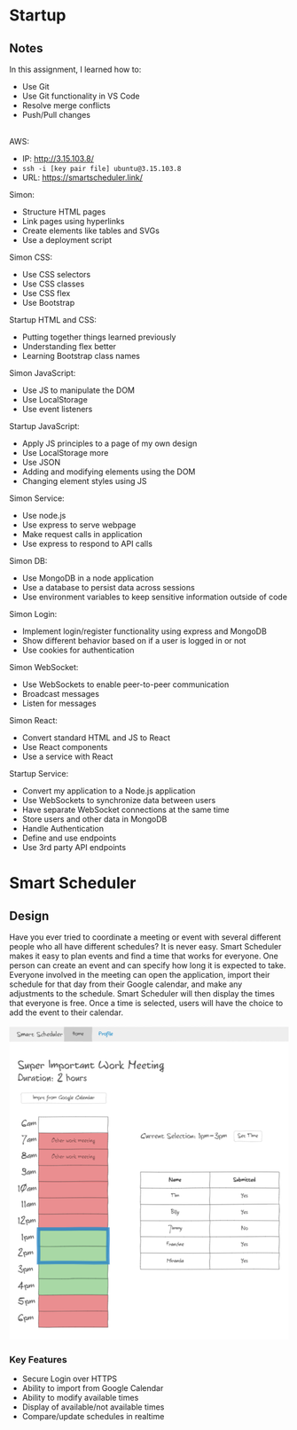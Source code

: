 # Startup
## Notes
In this assignment, I learned how to:
- Use Git
- Use Git functionality in VS Code
- Resolve merge conflicts
- Push/Pull changes <br><br>

AWS:
- IP: http://3.15.103.8/
- `ssh -i [key pair file] ubuntu@3.15.103.8`
- URL: https://smartscheduler.link/ <br>

Simon:
- Structure HTML pages
- Link pages using hyperlinks
- Create elements like tables and SVGs
- Use a deployment script

Simon CSS:
- Use CSS selectors
- Use CSS classes
- Use CSS flex
- Use Bootstrap

Startup HTML and CSS:
- Putting together things learned previously
- Understanding flex better
- Learning Bootstrap class names

Simon JavaScript:
- Use JS to manipulate the DOM
- Use LocalStorage
- Use event listeners

Startup JavaScript:
- Apply JS principles to a page of my own design
- Use LocalStorage more
- Use JSON
- Adding and modifying elements using the DOM
- Changing element styles using JS

Simon Service:
- Use node.js
- Use express to serve webpage
- Make request calls in application
- Use express to respond to API calls

Simon DB:
- Use MongoDB in a node application
- Use a database to persist data across sessions
- Use environment variables to keep sensitive information outside of code

Simon Login:
- Implement login/register functionality using express and MongoDB
- Show different behavior based on if a user is logged in or not
- Use cookies for authentication

Simon WebSocket:
- Use WebSockets to enable peer-to-peer communication
- Broadcast messages
- Listen for messages

Simon React:
 - Convert standard HTML and JS to React
 - Use React components
 - Use a service with React

 Startup Service:
 - Convert my application to a Node.js application
 - Use WebSockets to synchronize data between users
 - Have separate WebSocket connections at the same time
 - Store users and other data in MongoDB
 - Handle Authentication
 - Define and use endpoints
 - Use 3rd party API endpoints

# Smart Scheduler
## Design
Have you ever tried to coordinate a meeting or event with several different people who all have different schedules? It is never easy. Smart Scheduler makes it easy to plan events and find a time that works for everyone. One person can create an event and can specify how long it is expected to take. Everyone involved in the meeting can open the application, import their schedule for that day from their Google calendar, and make any adjustments to the schedule. Smart Scheduler will then display the times that everyone is free. Once a time is selected, users will have the choice to add the event to their calendar. <br><br>
![Project Sketch](sketch.PNG)

### Key Features
- Secure Login over HTTPS
- Ability to import from Google Calendar
- Ability to modify available times
- Display of available/not available times
- Compare/update schedules in realtime
